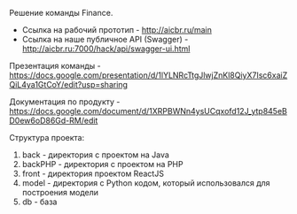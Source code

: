 Решение команды Finance.

- Ссылка на рабочий прототип - http://aicbr.ru/main
- Ссылка на наше публичное API (Swagger) - http://aicbr.ru:7000/hack/api/swagger-ui.html

Презентация команды - https://docs.google.com/presentation/d/1lYLNRcTtgJlwjZnKl8QiyX7Isc6xaiZQiL4ya1GtCoY/edit?usp=sharing

Документация по продукту - https://docs.google.com/document/d/1XRPBWNn4ysUCqxofd12J_ytp845eBD0ew6oD86Gd-RM/edit



Структура проекта:
1. back - директория с проектом на Java
2. backPHP - директория с проектом на PHP
3. front - директория проектом ReactJS
4. model - директория с Python кодом, который использовался для построения модели
5. db - база
